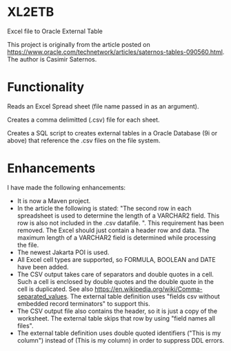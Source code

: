 # XL2ETB
Excel file to Oracle External Table

This project is originally from the article posted on https://www.oracle.com/technetwork/articles/saternos-tables-090560.html. The author is Casimir Saternos.

# Functionality

Reads an Excel Spread sheet (file name passed in as an argument).  

Creates a comma delimitted (.csv) file for each sheet.

Creates a SQL script to creates external tables in a Oracle Database (9i or above) 
that reference the .csv files on the file system.

# Enhancements

I have made the following enhancements:
* It is now a Maven project.
* In the article the following is stated: "The second row in each spreadsheet is used to determine the length of a VARCHAR2 field. This row is also not included in the .csv datafile. ". This requirement has been removed. The Excel should just contain a header row and data. The maximum length of a VARCHAR2 field is determined while processing the file.
* The newest Jakarta POI is used.
* All Excel cell types are supported, so FORMULA, BOOLEAN and DATE have been added.
* The CSV output takes care of separators and double quotes in a cell. Such a cell is enclosed by double quotes and the double quote in the cell is duplicated. See also https://en.wikipedia.org/wiki/Comma-separated_values. The external table definition uses "fields csv without embedded record terminators" to support this.
* The CSV output file also contains the header, so it is just a copy of the worksheet. The external table skips that row by using "field names all files".
* The external table definition uses double quoted identifiers ("This is my column") instead of (This is my column) in order to suppress DDL errors.
